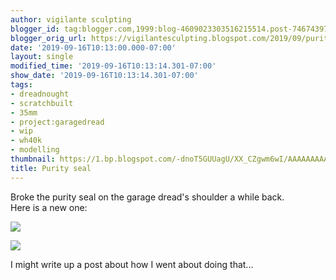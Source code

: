 ```yaml
---
author: vigilante sculpting
blogger_id: tag:blogger.com,1999:blog-4609023303516215514.post-7467439758795480616
blogger_orig_url: https://vigilantesculpting.blogspot.com/2019/09/purity-seal.html
date: '2019-09-16T10:13:00.000-07:00'
layout: single
modified_time: '2019-09-16T10:13:14.301-07:00'
show_date: '2019-09-16T10:13:14.301-07:00'
tags:
- dreadnought
- scratchbuilt
- 35mm
- project:garagedread
- wip
- wh40k
- modelling
thumbnail: https://1.bp.blogspot.com/-dnoT5GUUagU/XX_CZgwm6wI/AAAAAAAAAhM/IYbXCiqBga49mD1t_3CYTNgzaKQd7N4rQCLcBGAsYHQ/s320-c/IMG_20190914_232509223.jpg
title: Purity seal
---
```

Broke the purity seal on the garage dread's shoulder a while back.  
Here is a new one:  
  

![](https://1.bp.blogspot.com/-dnoT5GUUagU/XX_CZgwm6wI/AAAAAAAAAhM/IYbXCiqBga49mD1t_3CYTNgzaKQd7N4rQCLcBGAsYHQ/s1600/IMG_20190914_232509223.jpg)

  

![](https://1.bp.blogspot.com/-UX6NL5B-rgg/XX_CZhwXVnI/AAAAAAAAAhQ/ed8JVVMn6EUx8JYXyI0uBFlbQbM9-EnvwCLcBGAsYHQ/s1600/IMG_20190915_004130880.jpg)

  
I might write up a post about how I went about doing that...  
  
